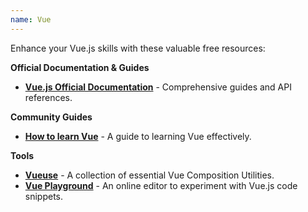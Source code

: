 ```yaml
---
name: Vue
---
```


Enhance your Vue.js skills with these valuable free resources:

**Official Documentation & Guides**  
- [**Vue.js Official Documentation**](<https://vuejs.org/>) - Comprehensive guides and API references.  

**Community Guides**  
- [**How to learn Vue**](<https://vue-land.github.io/faq/learning-vue>) - A guide to learning Vue effectively.  

**Tools**
- [**Vueuse**](<https://vueuse.org/>) - A collection of essential Vue Composition Utilities.
- [**Vue Playground**](<https://play.vuejs.org/>) - An online editor to experiment with Vue.js code snippets.